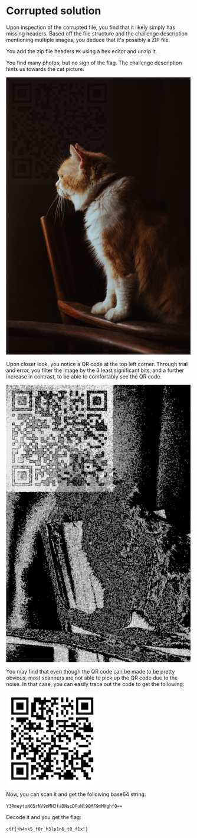# Corrupted solution

Upon inspection of the corrupted file, you find that it likely simply has missing headers. Based off the file structure and the challenge description mentioning multiple images, you deduce that it's possibly a ZIP file.

You add the zip file headers `PK` using a hex editor and unzip it.

You find many photos, but no sign of the flag. The challenge description hints us towards the cat picture.

![](sol_cat.jpg)

Upon closer look, you notice a QR code at the top left corner. Through trial and error, you filter the image by the 3 least significant bits, and a further increase in contrast, to be able to comfortably see the QR code.

![](sol_qr_code_recovery.png)

You may find that even though the QR code can be made to be pretty obvious, most scanners are not able to pick up the QR code due to the noise. In that case, you can easily trace out the code to get the following:

![](sol_qr_code.png)

Now, you can scan it and get the following base64 string:

`Y3RmeytoNG5rNV9mMHJfaDNscDFuNl90MF9mMXghfQ==`

Decode it and you get the flag:

`ctf{+h4nk5_f0r_h3lp1n6_t0_f1x!}`
